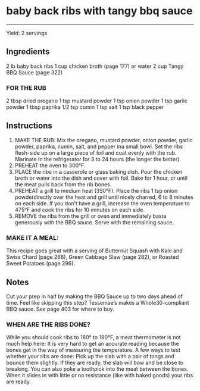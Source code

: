 # baby back ribs with tangy bbq sauce
---
Yield: 2 servings

## Ingredients
2 lb baby back ribs
1 cup chicken broth (page 177) or water
2 cup Tangy BBQ Sauce (page 322)

### FOR THE RUB
2 tbsp dried oregano
1 tsp mustard powder
1 tsp onion powder
1 tsp garlic powder
1 tbsp paprika
1/2 tsp cumin
1 tsp salt
1 tsp black pepper


## Instructions
1. MAKE THE RUB: Mix the oregano, mustard powder, onion
powder, garlic powder, paprika, cumin, salt, and pepper ina
small bowl. Set the ribs flesh-side up on a large piece of foil
and coat evenly with the rub. Marinate in the refrigerator
for 3 to 24 hours (the longer the better).
2. PREHEAT the oven to 300°F.
3. PLACE the ribs in a casserole or glass baking dish. Pour the
chicken broth or water into the dish and cover with foil. Bake
for 1 hour, or until the meat pulls back from the rib bones.
4. PREHEAT a grill to medium heat (350°F). Place the ribs
1 tsp onion powderdirectly over the heat and grill until nicely charred, 6 to 8
minutes on each side. If you don’t have a grill, increase the
oven temperature to 475°F and cook the ribs for 10 minutes
on each side.
5. REMOVE the ribs from the grill or oven and immediately
baste generously with the BBQ sauce. Serve with the
remaining sauce.

### MAKE IT A MEAL: 
This recipe goes great with a serving
of Butternut Squash with Kale and Swiss Chard (page 268),
Green Cabbage Slaw (page 282), or Roasted Sweet Potatoes
(page 296).

## Notes

Cut your prep in half by making the BBQ
Sauce up to two days ahead of time.
Feel like skipping this step? Tessemae’s
makes a Whole30-compliant BBQ
sauce. See page 403 for where to buy.

### WHEN ARE THE RIBS DONE? 
While you should cook ribs
to 180° to 190°F, a meat thermometer is not much help here: It
is very hard to get an accurate reading because the bones get
in the way of measuring the temperature. A few ways to test
whether your ribs are done: Pick up the slab with a pair of tongs
and bounce them slightly. If they are ready, the slab will bow
and be close to breaking. You can also poke a toothpick into
the meat between the bones. When it slides in with little or no
resistance (like with baked goods) your ribs are ready.